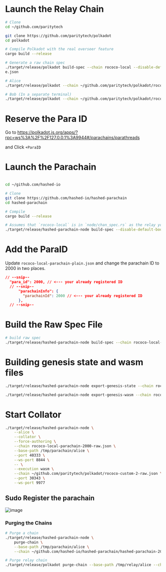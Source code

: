 # Launch the Relay Chain
```bash
# Clone
cd ~/github.com/paritytech

git clone https://github.com/paritytech/polkadot
cd polkadot

# Compile Polkadot with the real overseer feature
cargo build --release

# Generate a raw chain spec
./target/release/polkadot build-spec --chain rococo-local --disable-default-bootnode --raw > ~/github.com/paritytech/polkadot/rococo-custom-2-raw.json \
e.json

# Alice
./target/release/polkadot --chain ~/github.com/paritytech/polkadot/rococo-custom-2-raw.json --alice --tmp

# Bob (In a separate terminal)
./target/release/polkadot --chain ~/github.com/paritytech/polkadot/rococo-custom-2-raw.json --bob --tmp --port 30334
```
# Reserve the Para ID 
Go to https://polkadot.js.org/apps/?rpc=ws%3A%2F%2F127.0.0.1%3A9944#/parachains/parathreads

and Click `+ParaID`

# Launch the Parachain

```bash

cd ~/github.com/hashed-io

# Clone
git clone https://github.com/hashed-io/hashed-parachain
cd hashed-parachain

# Compile
cargo build --release

# Assumes that `rococo-local` is in `node/chan_spec.rs` as the relay you registered with
./target/release/hashed-parachain-node build-spec --disable-default-bootnode > rococo-local-parachain-plain.json
```

# Add the ParaID
Update `rococo-local-parachain-plain.json` and change the parachain ID to 2000 in two places.

```json
// --snip--
  "para_id": 2000, // <--- your already registered ID
  // --snip--
      "parachainInfo": {
        "parachainId": 2000 // <--- your already registered ID
      },
  // --snip--
```
# Build the Raw Spec File
```bash
# build raw spec 
./target/release/hashed-parachain-node build-spec --chain rococo-local-parachain-plain.json --raw --disable-default-bootnode > rococo-local-parachain-2000-raw.json
```

# Building genesis state and wasm files
```bash
./target/release/hashed-parachain-node export-genesis-state --chain rococo-local-parachain-2000-raw.json > para-2000-genesis

./target/release/hashed-parachain-node export-genesis-wasm --chain rococo-local-parachain-2000-raw.json > para-2000-wasm
```

# Start Collator 
```bash
./target/release/hashed-parachain-node \
    --alice \
    --collator \
    --force-authoring \
    --chain rococo-local-parachain-2000-raw.json \
    --base-path /tmp/parachain/alice \
    --port 40333 \
    --ws-port 8844 \
    -- \
    --execution wasm \
    --chain ~/github.com/paritytech/polkadot/rococo-custom-2-raw.json \
    --port 30343 \
    --ws-port 9977

```

## Sudo Register the parachain
![image](https://user-images.githubusercontent.com/2915325/99548884-1be13580-2987-11eb-9a8b-20be658d34f9.png)


### Purging the Chains
```bash
# Purge a chain
./target/release/hashed-parachain-node \
    purge-chain \
    --base-path /tmp/parachain/alice \
    --chain ~/github.com/hashed-io/hashed-parachain/hashed-parachain-2000-raw.json

# Purge relay chain
./target/release/polkadot purge-chain --base-path /tmp/relay/alice --chain ~/github.com/paritytech/polkadot/rococo-custom-2-raw.json 

```
